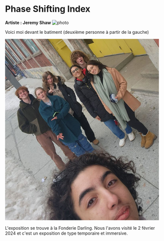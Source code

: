 # Phase Shifting Index
**Artiste : Jeremy Shaw**
![photo](media/cartel.jpg)

Voici moi devant le batiment (deuxième personne à partir de la gauche)

![photo](media/photo_moi_devant.jpg)

L'exposition se trouve à la Fonderie Darling. Nous l'avons visité le 2 février 2024 et c'est un exposition
de type temporaire et immersive.
